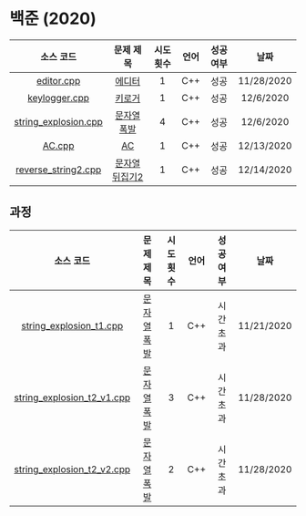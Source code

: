 # 백준 (2020)
|소스 코드|문제 제목|시도 횟수|언어|성공 여부|날짜|
|:---:|:---:|:---:|:---:|:---:|:---:|
|[editor.cpp](./editor.cpp)|[에디터](http://boj.kr/1406)|1|C++|성공|11/28/2020|
|[keylogger.cpp](./keylogger.cpp)|[키로거](http://boj.kr/5397)|1|C++|성공|12/6/2020|
|[string_explosion.cpp](./string_explosion.cpp)|[문자열 폭발](http://boj.kr/9935)|4|C++|성공|12/6/2020|
|[AC.cpp](./AC.cpp)|[AC](http://boj.kr/5430)|1|C++|성공|12/13/2020|
|[reverse_string2.cpp](./reverse_string2.cpp)|[문자열 뒤집기2](http://boj.kr/17413)|1|C++|성공|12/14/2020|

## 과정
|소스 코드|문제 제목|시도 횟수|언어|성공 여부|날짜|
|:---:|:---:|:---:|:---:|:---:|:---:|
|[string_explosion_t1.cpp](./Footprints/string_explosion_t1.cpp)|[문자열 폭발](http://boj.kr/9935)|1|C++|시간 초과|11/21/2020|
|[string_explosion_t2_v1.cpp](./Footprints/string_explosion_t2_v1.cpp)|[문자열 폭발](http://boj.kr/9935)|3|C++|시간 초과|11/28/2020|
|[string_explosion_t2_v2.cpp](./Footprints/string_explosion_t2_v2.cpp)|[문자열 폭발](http://boj.kr/9935)|2|C++|시간 초과|11/28/2020|